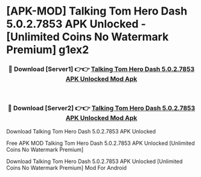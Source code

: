 # [APK-MOD] Talking Tom Hero Dash 5.0.2.7853 APK Unlocked - [Unlimited Coins No Watermark Premium] g1ex2



<div align="center">
<h3>🔴 Download [Server1] 👉👉 <a href="https://momento.my/?title=Talking_Tom_Hero_Dash_5.0.2.7853_APK_Unlocked">Talking Tom Hero Dash 5.0.2.7853 APK Unlocked Mod Apk</a></h3><br>

<h3>🔴 Download [Server2] 👉👉 <a href="https://momento.my/?title=Talking_Tom_Hero_Dash_5.0.2.7853_APK_Unlocked">Talking Tom Hero Dash 5.0.2.7853 APK Unlocked Mod Apk</a></h3>
</div>



Download Talking Tom Hero Dash 5.0.2.7853 APK Unlocked 

Free APK MOD Talking Tom Hero Dash 5.0.2.7853 APK Unlocked [Unlimited Coins No Watermark Premium]

Download Talking Tom Hero Dash 5.0.2.7853 APK Unlocked [Unlimited Coins No Watermark Premium] Mod For Android
